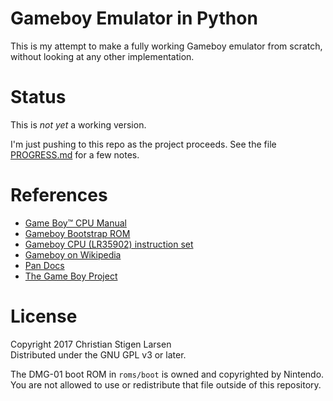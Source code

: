 Gameboy Emulator in Python
==========================

This is my attempt to make a fully working Gameboy emulator from scratch,
without looking at any other implementation.

Status
======

This is *not yet* a working version.

I'm just pushing to this repo as the project proceeds. See the file
[PROGRESS.md](PROGRESS.md) for a few notes.

References
==========

  * [Game Boy™ CPU Manual](http://marc.rawer.de/Gameboy/Docs/GBCPUman.pdf)
  * [Gameboy Bootstrap ROM](http://gbdev.gg8.se/wiki/articles/Gameboy_Bootstrap_ROM)
  * [Gameboy CPU (LR35902) instruction set](http://pastraiser.com/cpu/gameboy/gameboy_opcodes.html)
  * [Gameboy on Wikipedia](https://en.wikipedia.org/wiki/Game_Boy)
  * [Pan Docs](http://bgb.bircd.org/pandocs.htm#cpuinstructionset)
  * [The Game Boy Project](http://marc.rawer.de/Gameboy/Docs/GBProject.pdf)

License
=======

Copyright 2017 Christian Stigen Larsen  
Distributed under the GNU GPL v3 or later.

The DMG-01 boot ROM in `roms/boot` is owned and copyrighted by Nintendo. You
are not allowed to use or redistribute that file outside of this repository.
